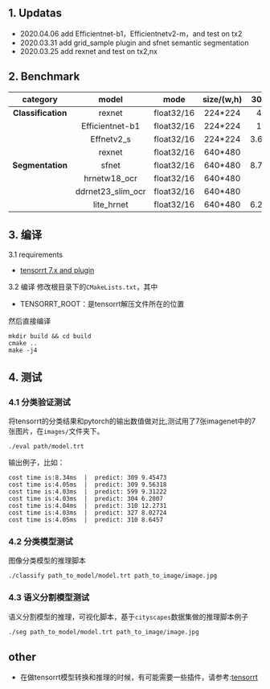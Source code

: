 ## 1. Updatas
- 2020.04.06 add Efficientnet-b1，Efficientnetv2-m，and test on tx2
- 2020.03.31 add grid_sample plugin and sfnet semantic segmentation
- 2020.03.25 add rexnet and test on tx2,nx

## 2. Benchmark

|      category      |       model       |    mode    | size/(w,h) |  3080/ms  |    nx/ms     |    tx2/ms    |                                url                                 |
| :----------------: | :---------------: | :--------: | :--------: | :-------: | :----------: | :----------: | :----------------------------------------------------------------: |
| **Classification** |      rexnet       | float32/16 |  224*224   |  4.04/~   |    ~/8.9     |   ~/25.69    |            [rexnet](https://github.com/clovaai/rexnet)             |
|                    |  Efficientnet-b1  | float32/16 |  224*224   |  1.91/~   |      ~       | 17.47/15.62  | [Efficientnet](https://github.com/lukemelas/EfficientNet-PyTorch)  |
|                    |    Effnetv2_s     | float32/16 |  224*224   | 3.64/1.57 |      ~       | 32.02/24.99  | [EfficientnetV2](https://github.com/d-li14/efficientnetv2.pytorch) |
|                    |      rexnet       | float32/16 |  640*480   |     ~     |    ~/36.6    |   ~/79.27    |            [rexnet](https://github.com/clovaai/rexnet)             |
|  **Segmentation**  |       sfnet       | float32/16 |  640*480   | 8.79/2.71 | 109.74/50.03 | 150.87/99.57 |            [sfnet](https://github.com/lxtGH/SFSegNets)             |
|                    |   hrnetw18_ocr    | float32/16 |  640*480   |     ~     |   ~/65.565   |   ~/183.81   | [hrnet_ocr](https://github.com/HRNet/HRNet-Semantic-Segmentation)  |
|                    | ddrnet23_slim_ocr | float32/16 |  640*480   |     ~     |   ~/17.805   |   ~/47.41    |           [ddrnet](https://github.com/ydhongHIT/DDRNet)            |
|                    |    lite_hrnet     | float32/16 |  640*480   | 6.23/5.05 |      ~       |      ~       |         [lite_hrnet](https://github.com/HRNet/Lite-HRNet)          |


## 3. 编译

3.1 requirements
- [tensorrt 7.x and plugin](https://github.com/chenjun2hao/TensorRT/tree/release/7.2)

3.2 编译
修改根目录下的`CMakeLists.txt`，其中
- TENSORRT_ROOT：是tensorrt解压文件所在的位置

然后直接编译
```
mkdir build && cd build
cmake ..
make -j4
```

## 4. 测试
### 4.1 分类验证测试
将tensorrt的分类结果和pytorch的输出数值做对比,测试用了7张imagenet中的7张图片，在`images/`文件夹下。

```
./eval path/model.trt
```
输出例子，比如：
```
cost time is:8.34ms  |  predict: 309 9.45473
cost time is:4.05ms  |  predict: 309 9.56318
cost time is:4.03ms  |  predict: 599 9.31222
cost time is:4.03ms  |  predict: 304 6.2007
cost time is:4.04ms  |  predict: 310 12.2731
cost time is:4.03ms  |  predict: 327 8.02724
cost time is:4.05ms  |  predict: 310 8.6457
```

### 4.2 分类模型测试

图像分类模型的推理脚本

```
./classify path_to_model/model.trt path_to_image/image.jpg
```

### 4.3 语义分割模型测试

语义分割模型的推理，可视化脚本，基于`cityscapes`数据集做的推理脚本例子

```bash
./seg path_to_model/model.trt path_to_image/image.jpg
```

## other
- 在做tensorrt模型转换和推理的时候，有可能需要一些插件，请参考:[tensorrt](https://github.com/chenjun2hao/TensorRT/tree/release/7.2)